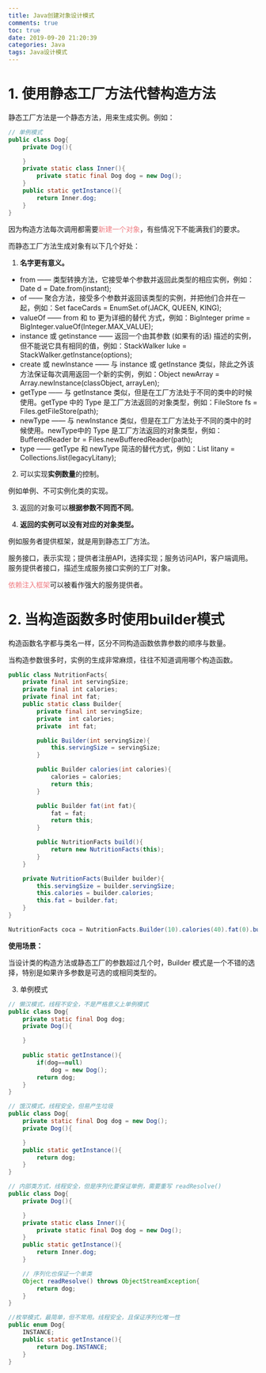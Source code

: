 ```yaml
---
title: Java创建对象设计模式
comments: true
toc: true
date: 2019-09-20 21:20:39
categories: Java
tags: Java设计模式
---
```


# 1. 使用静态工厂方法代替构造方法

静态工厂方法是一个静态方法，用来生成实例。例如：

```java
// 单例模式
public class Dog{
    private Dog(){

    }
    private static class Inner(){
        private static final Dog dog = new Dog();
    }
    public static getInstance(){
        return Inner.dog;
    }
}
```

因为构造方法每次调用都需要<font color=#f07c82>新建一个对象</font>，有些情况下不能满我们的要求。

而静态工厂方法生成对象有以下几个好处：

1. **名字更有意义。**

+ from —— 类型转换方法，它接受单个参数并返回此类型的相应实例，例如：Date d = Date.from(instant);
+ of —— 聚合方法，接受多个参数并返回该类型的实例，并把他们合并在一起，例如：Set faceCards = EnumSet.of(JACK, QUEEN, KING);
+ valueOf —— from 和 to 更为详细的替代 方式，例如：BigInteger prime = BigInteger.valueOf(Integer.MAX_VALUE);
+ instance 或 getinstance —— 返回一个由其参数 (如果有的话) 描述的实例，但不能说它具有相同的值，例如：StackWalker luke = StackWalker.getInstance(options);
+ create 或 newInstance —— 与 instance 或 getInstance 类似，除此之外该方法保证每次调用返回一个新的实例，例如：Object newArray = Array.newInstance(classObject, arrayLen);
+ getType —— 与 getInstance 类似，但是在工厂方法处于不同的类中的时候使用。getType 中的 Type 是工厂方法返回的对象类型，例如：FileStore fs = Files.getFileStore(path);
+ newType —— 与 newInstance 类似，但是在工厂方法处于不同的类中的时候使用。newType中的 Type 是工厂方法返回的对象类型，例如：BufferedReader br = Files.newBufferedReader(path);
+ type —— getType 和 newType 简洁的替代方式，例如：List litany = Collections.list(legacyLitany);

2. 可以实现**实例数量**的控制。

例如单例、不可实例化类的实现。

3. 返回的对象可以**根据参数不同而不同**。

4. **返回的实例可以没有对应的对象类型。**

例如服务者提供框架，就是用到静态工厂方法。

服务接口，表示实现；提供者注册API，选择实现；服务访问API，客户端调用。服务提供者接口，描述生成服务接口实例的工厂对象。

<font color=#f07c82>依赖注入框架</font>可以被看作强大的服务提供者。

# 2. 当构造函数多时使用**builder**模式

构造函数名字都与类名一样，区分不同构造函数依靠参数的顺序与数量。

当构造参数很多时，实例的生成非常麻烦，往往不知道调用哪个构造函数。

```java
public class NutritionFacts{
    private final int servingSize;
    private final int calories;
    private final int fat;
    public static class Builder{
        private final int servingSize;
        private  int calories;
        private  int fat;

        public Builder(int servingSize){
            this.servingSize = servingSize;
        }

        public Builder calories(int calories){
            calories = calories;
            return this;
        }

        public Builder fat(int fat){
            fat = fat;
            return this;
        }

        public NutritionFacts build(){
            return new NutritionFacts(this);
        }
    }

    private NutritionFacts(Builder builder){
        this.servingSize = builder.servingSize;
        this.calories = builder.calories;
        this.fat = builder.fat;
    }
}

NutritionFacts coca = NutritionFacts.Builder(10).calories(40).fat(0).build();
```

**使用场景：**

当设计类的构造方法或静态工厂的参数超过几个时，Builder 模式是一个不错的选择，特别是如果许多参数是可选的或相同类型的。

3. 单例模式

```java
// 懒汉模式，线程不安全，不是严格意义上单例模式
public class Dog{
    private static final Dog dog;
    private Dog(){

    }
   
    public static getInstance(){
        if(dog==null)
            dog = new Dog();
        return dog;
    }
}

// 饿汉模式，线程安全，但易产生垃圾
public class Dog{
    private static final Dog dog = new Dog();
    private Dog(){

    }
    public static getInstance(){
        return dog;
    }
}

// 内部类方式，线程安全，但是序列化要保证单例，需要重写 readResolve()
public class Dog{
    private Dog(){

    }
    private static class Inner(){
        private static final Dog dog = new Dog();
    }
    public static getInstance(){
        return Inner.dog;
    }

    // 序列化也保证一个单类
    Object readResolve() throws ObjectStreamException{
        return dog;
    }
}

//枚举模式，最简单，但不常用。线程安全，且保证序列化唯一性
public enum Dog{
    INSTANCE;
    public static getInstance(){
        return Dog.INSTANCE;
    }
}
```


